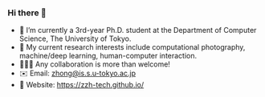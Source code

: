 ### Hi there 👋

- 🌱 I’m currently a 3rd-year Ph.D. student at the Department of Computer Science, The University of Tokyo.
- 🔭 My current research interests include computational photography, machine/deep learning, human-computer interaction.
- :people_holding_hands: Any collaboration is more than welcome!
- :envelope: Email: zhong@is.s.u-tokyo.ac.jp
- :watermelon: Website: https://zzh-tech.github.io/
